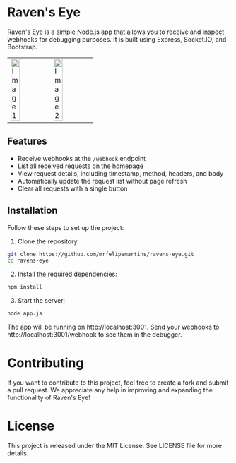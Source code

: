 # Raven's Eye

Raven's Eye is a simple Node.js app that allows you to receive and inspect webhooks for debugging purposes. It is built using Express, Socket.IO, and Bootstrap.

<table border="0">
  <tr>
    <td>
      <img src="https://i.imgur.com/EFQXl3g.png" alt="Image 1" width="50%" />
    </td>
    <td>
      <img src="https://i.imgur.com/64Lg7ge.png" alt="Image 2" width="50%" />
    </td>
  </tr>
</table>

## Features

- Receive webhooks at the `/webhook` endpoint
- List all received requests on the homepage
- View request details, including timestamp, method, headers, and body
- Automatically update the request list without page refresh
- Clear all requests with a single button

## Installation

Follow these steps to set up the project:

1. Clone the repository:

```bash
git clone https://github.com/mrfelipemartins/ravens-eye.git
cd ravens-eye
```

2. Install the required dependencies:

```bash
npm install
```

3. Start the server:

```bash
node app.js
```

The app will be running on http://localhost:3001. Send your webhooks to http://localhost:3001/webhook to see them in the debugger.


# Contributing

If you want to contribute to this project, feel free to create a fork and submit a pull request. We appreciate any help in improving and expanding the functionality of Raven's Eye!

# License

This project is released under the MIT License. See LICENSE file for more details.